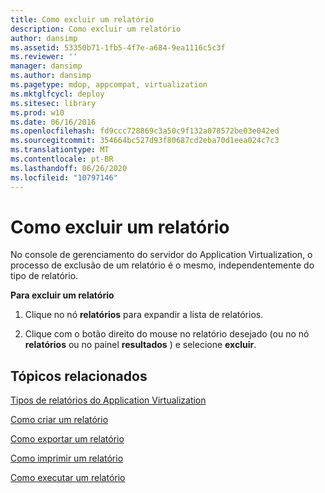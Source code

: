 ```yaml
---
title: Como excluir um relatório
description: Como excluir um relatório
author: dansimp
ms.assetid: 53350b71-1fb5-4f7e-a684-9ea1116c5c3f
ms.reviewer: ''
manager: dansimp
ms.author: dansimp
ms.pagetype: mdop, appcompat, virtualization
ms.mktglfcycl: deploy
ms.sitesec: library
ms.prod: w10
ms.date: 06/16/2016
ms.openlocfilehash: fd9ccc728869c3a50c9f132a078572be03e042ed
ms.sourcegitcommit: 354664bc527d93f80687cd2eba70d1eea024c7c3
ms.translationtype: MT
ms.contentlocale: pt-BR
ms.lasthandoff: 06/26/2020
ms.locfileid: "10797146"
---
```

# Como excluir um relatório


No console de gerenciamento do servidor do Application Virtualization, o processo de exclusão de um relatório é o mesmo, independentemente do tipo de relatório.

**Para excluir um relatório**

1.  Clique no nó **relatórios** para expandir a lista de relatórios.

2.  Clique com o botão direito do mouse no relatório desejado (ou no nó **relatórios** ou no painel **resultados** ) e selecione **excluir**.

## Tópicos relacionados


[Tipos de relatórios do Application Virtualization](application-virtualization-report-types.md)

[Como criar um relatório](how-to-create-a-reportserver.md)

[Como exportar um relatório](how-to-export-a-reportserver.md)

[Como imprimir um relatório](how-to-print-a-reportserver.md)

[Como executar um relatório](how-to-run-a-reportserver.md)

 

 





